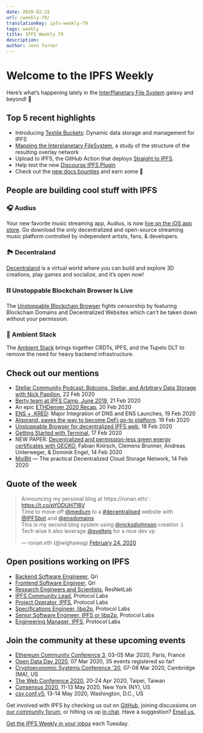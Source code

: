 ```yaml
---
date: 2020-02-25
url: /weekly-79/
translationKey: ipfs-weekly-79
tags: weekly
title: IPFS Weekly 79
description:
author: Jenn Turner
---
```


# Welcome to the IPFS Weekly

Here’s what’s happening lately in the [InterPlanetary File System](https://ipfs.io/) galaxy and beyond! 🚀

## Top 5 recent highlights

- Introducing [Textile Buckets](https://blog.textile.io/first-look-at-textile-buckets-dynamic-ipfs-folders/): Dynamic data storage and management for IPFS
- [Mapping the Interplanetary FileSystem](https://arxiv.org/abs/2002.07747), a study of the structure of the resulting overlay network
- Upload to IPFS, the GitHub Action that deploys [Straight to IPFS](https://medium.com/@sergiibomko/straight-to-ipfs-3bff32fdb480).
- Help test the new [Discourse IPFS Plugin](https://talk.fission.codes/t/testing-discourse-ipfs-plugin/482)
- Check out the [new docs bounties](https://twitter.com/dzesika/status/1232017738752614407?s=20) and earn some 💸

## People are building cool stuff with IPFS

### 🎧 Audius

Your new favorite music streaming app, Audius, is now [live on the iOS app store](https://twitter.com/AudiusProject/status/1220066334278447106?s=20). Go download the only decentralized and open-source streaming music platform controlled by independent artists, fans, & developers.

### 🏞 Decentraland

[Decentraland](https://decentraland.org/) is a virtual world where you can build and explore 3D creations, play games and socialize, and it’s open now!

### ⛓ Unstoppable Blockchain Browser Is Live

The [Unstoppable Blockchain Browser](https://www.youtube.com/watch?v=_aIf4Nac6DU&feature=youtu.be) fights censorship by featuring Blockchain Domains and Decentralized Websites which can’t be taken down without your permission.

### 🧘 Ambient Stack

The [Ambient Stack](https://ambientstack.org/) brings together CRDTs, IPFS, and the Tupelo DLT to remove the need for heavy backend infrastructure.

## Check out our mentions

- [Stellar Community Podcast: Bidcoins, Stellar, and Arbitrary Data Storage with Nick Papillon](https://podcast.stellar.org/episodes/bidcoins-stellar-and-arbitrary-data-storage-with-nick-papillon), 22 Feb 2020
- [Berty team at IPFS Camp, June 2019](https://medium.com/berty-tech/berty-team-at-ipfs-camp-june-2019-2b3e3958fc46), 21 Feb 2020
- An epic [ETHDenver 2020 Recap](https://medium.com/3box/ethdenver-2020-recap-aab409daef19), 20 Feb 2020
- [ENS + .KRED](https://medium.com/the-ethereum-name-service/ens-kred-major-integration-of-dns-and-ens-launches-e7efb4dd872a): Major Integration of DNS and ENS Launches, 19 Feb 2020
- [Algorand, paves the way to become DeFi go-to platform](https://www.linkedin.com/pulse/algorand-paves-way-become-defi-go-to-platform-andrzej-winiarski/). 19 Feb 2020
- [Unstoppable Browser for decentralized IPFS web](https://medium.com/@nederob/unstoppable-browser-for-decentralized-ipfs-web-832eca583aa6), 18 Feb 2020
- [Getting Started with Terminal](https://blog.terminal.co/posts/getting-started), 17 Feb 2020
- NEW PAPER: [Decentralized and permission-less green energy certificates with GECKO](https://link.springer.com/article/10.1186/s42162-020-0104-0), Fabian Knirsch, Clemens Brunner, Andreas Unterweger, & Dominik Engel, 14 Feb 2020
- [MoiBit](https://medium.com/@aikrish/moibit-the-practical-decentralized-cloud-storage-network-d7decb7db8aa) — The practical Decentralized Cloud Storage Network, 14 Feb 2020

## Quote of the week

<blockquote class="twitter-tweet"><p lang="en" dir="ltr">Announcing my personal blog at https://ronan.eth/ : <a href="https://t.co/pYODUH718V">https://t.co/pYODUH718V</a> <br>Time to move off <a href="https://twitter.com/Medium?ref_src=twsrc%5Etfw">@medium</a> to a <a href="https://twitter.com/hashtag/decentralised?src=hash&amp;ref_src=twsrc%5Etfw">#decentralised</a> website with <a href="https://twitter.com/IPFSbot?ref_src=twsrc%5Etfw">@IPFSbot</a> and <a href="https://twitter.com/ensdomains?ref_src=twsrc%5Etfw">@ensdomains</a> <br>This is my second blog system using <a href="https://twitter.com/nicksdjohnson?ref_src=twsrc%5Etfw">@nicksdjohnson</a> creation :)<br>Tech wise it also leverage <a href="https://twitter.com/sveltejs?ref_src=twsrc%5Etfw">@sveltejs</a> for a nice dev xp</p>&mdash; ronan.eth (@wighawag) <a href="https://twitter.com/wighawag/status/1232006103250210816?ref_src=twsrc%5Etfw">February 24, 2020</a></blockquote>

## Open positions working on IPFS

- [Backend Software Engineeer](https://qri.io/jobs/job-backend-software-engineer), Qri
- [Frontend Software Engineer](https://qri.io/jobs/job-frontend-software-engineer), Qri
- [Research Engineers and Scientists](https://jobs.lever.co/protocol/f39f7fe0-1805-40d2-9453-90fd25c72bc3), ResNetLab
- [IPFS Community Lead](https://jobs.lever.co/protocol/71c4a9b9-af90-4ce9-9dba-8b72507997bf), Protocol Labs
- [Project Operator, IPFS](https://jobs.lever.co/protocol/135cecff-ecc4-49ca-b516-61b63fd4d9ef), Protocol Labs
- [Specifications Engineer, libp2p](https://jobs.lever.co/protocol/0ee37e17-5fb3-4b0f-8559-e5fca363e268), Protocol Labs
- [Senior Software Engineer, IPFS or libp2p](https://jobs.lever.co/protocol/82793e56-124f-484c-bf13-357ef0b45bc6), Protocol Labs
- [Engineering Manager, IPFS](https://jobs.lever.co/protocol/3f0787e8-58b3-4122-a1ea-424561d2658f), Protocol Labs

## Join the community at these upcoming events

- [Ethereum Community Conference 3](https://ethcc.io/), 03-05 Mar 2020, Paris, France
- [Open Data Day 2020](https://opendataday.org/), 07 Mar 2020, 35 events registered so far!
- [Cryptoeconomic Systems Conference '20](https://cryptoeconomicsystems.pubpub.org/ces20), 07-08 Mar 2020, Cambridge (MA), US
- [The Web Conference 2020](https://www2020.thewebconf.org/), 20-24 Apr 2020, Taipei, Taiwan
- [Consensus 2020](https://www.coindesk.com/events/consensus-2020), 11-13 May 2020, New York (NY), US
- [csv,conf,v5](https://csvconf.com/), 13-14 May 2020, Washington, D.C., US

Get involved with IPFS by checking us out on [GitHub](https://github.com/ipfs), joining discussions on [our community forum](https://discuss.ipfs.io/), or hitting us up [in chat](https://riot.im/app/#/room/#ipfs:matrix.org). Have a suggestion? [Email us.](mailto:newsletter@ipfs.io)

[Get the IPFS Weekly in your inbox](https://ipfs.us4.list-manage.com/subscribe?u=25473244c7d18b897f5a1ff6b&id=cad54b2230) each Tuesday.
